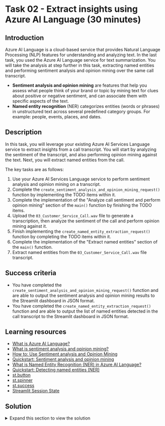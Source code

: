 # Task 02 - Extract insights using Azure AI Language (30 minutes)

## Introduction

Azure AI Language is a cloud-based service that provides Natural Language Processing (NLP) features for understanding and analyzing text. In the last task, you used the Azure AI Language service for text summarization. You will take the analysis at step further in this task, extracting named entities and performing sentiment analysis and opinion mining over the same call transcript.

- **Sentiment analysis and opinion mining** are features that help you assess what people think of your brand or topic by mining text for clues about positive or negative sentiment, and can associate them with specific aspects of the text.
- **Named entity recognition** (NER) categorizes entities (words or phrases) in unstructured text across several predefined category groups. For example: people, events, places, and dates.

## Description

In this task, you will leverage your existing Azure AI Services Language service to extract insights from a call transcript. You will start by analyzing the sentiment of the transcript, and also performing opinion mining against the text. Next, you will extract named entities from the call.

The key tasks are as follows:

1. Use your Azure AI Services Language service to perform sentiment analysis and opinion mining on a transcript.
2. Complete the `create_sentiment_analysis_and_opinion_mining_request()` function by implementing the TODO items within it.
3. Complete the implementation of the "Analyze call sentiment and perform opinion mining" section of the `main()` function by finishing the TODO items.
4. Upload the `03_Customer_Service_Call.wav` file to generate a transcription, then analyze the sentiment of the call and perform opinion mining against it.
5. Finish implementing the `create_named_entity_extraction_request()` function by completing the TODO items within it.
6. Complete the implementation of the "Extract named entities" section of the `main()` function.
7. Extract named entities from the `03_Customer_Service_Call.wav` file transcript.

## Success criteria

- You have completed the `create_sentiment_analysis_and_opinion_mining_request()` function and are able to output the sentiment analysis and opinion mining results to the Streamlit dashboard in JSON format.
- You have completed the `create_named_entity_extraction_request()` function and are able to output the list of named entities detected in the call transcript to the Streamlit dashboard in JSON format.

## Learning resources

- [What is Azure AI Language?](https://learn.microsoft.com/azure/ai-services/language-service/overview)
- [What is sentiment analysis and opinion mining?](https://learn.microsoft.com/azure/ai-services/language-service/sentiment-opinion-mining/overview?tabs=prebuilt)
- [How to: Use Sentiment analysis and Opinion Mining](https://learn.microsoft.com/azure/ai-services/language-service/sentiment-opinion-mining/how-to/call-api)
- [Quickstart: Sentiment analysis and opinion mining](https://learn.microsoft.com/azure/ai-services/language-service/sentiment-opinion-mining/quickstart?pivots=programming-language-python)
- [What is Named Entity Recognition (NER) in Azure AI Language?](https://learn.microsoft.com/azure/ai-services/language-service/named-entity-recognition/overview)
- [Quickstart: Detecting named entities (NER)](https://learn.microsoft.com/azure/ai-services/language-service/named-entity-recognition/quickstart?tabs=ga-api&pivots=programming-language-python)
- [st.button](https://docs.streamlit.io/library/api-reference/widgets/st.button)
- [st.spinner](https://docs.streamlit.io/library/api-reference/status/st.spinner)
- [st.success](https://docs.streamlit.io/library/api-reference/status/st.success)
- [Streamlit Session State](https://docs.streamlit.io/library/api-reference/session-state)

## Solution

<details markdown="block">
<summary>Expand this section to view the solution</summary>

- The `create_sentiment_analysis_and_opinion_mining_request()` function uses the Azure AI Language service's `analyze_sentiment([joined_call_contents], show_opinion_mining=True)` method on the `TextAnalyticsClient` to analyze sentiment . By setting the `show_opinion_mining` parameter to `True`, you can instruct the client to also perform opinion mining while analyzing the text. The code to implement this function is as follows:

    ```python
    def create_sentiment_analysis_and_opinion_mining_request(call_contents):
        # The call_contents parameter is formatted as a list of strings. Join them together with spaces to pass in as a single document.
        joined_call_contents = ' '.join(call_contents)
    
        # Create a Text Analytics Client
        client = TextAnalyticsClient(language_endpoint, AzureKeyCredential(language_key))
    
        # Analyze sentiment of call transcript, enabling opinion mining.
        result = client.analyze_sentiment([joined_call_contents], show_opinion_mining=True)
    
        # Retrieve all document results that are not an error.
        doc_result = [doc for doc in result if not doc.is_error]
    
        # The output format is a JSON document with the shape:
        # {
        #     "sentiment": document_sentiment,
        #     "sentiment-scores": {
        #         "positive": document_positive_score_as_two_decimal_float,
        #         "neutral": document_neutral_score_as_two_decimal_float,
        #         "negative": document_negative_score_as_two_decimal_float
        #     },
        #     "sentences": [
        #         {
        #             "text": sentence_text,
        #             "sentiment": document_sentiment,
        #             "sentiment-scores": {
        #                 "positive": document_positive_score_as_two_decimal_float,
        #                 "neutral": document_neutral_score_as_two_decimal_float,
        #                 "negative": document_negative_score_as_two_decimal_float
        #             },
        #             "mined_opinions": [
        #                 {
        #                     "target-sentiment": opinion_sentiment,
        #                     "target-text": opinion_target,
        #                     "target-scores": {
        #                         "positive": document_positive_score_as_two_decimal_float,
        #                         "neutral": document_neutral_score_as_two_decimal_float,
        #                         "negative": document_negative_score_as_two_decimal_float
        #                     },
        #                     "assessments": [
        #                       {
        #                         "assessment-sentiment": assessment_sentiment,
        #                         "assessment-text": assessment_text,
        #                         "assessment-scores": {
        #                             "positive": document_positive_score_as_two_decimal_float,
        #                             "negative": document_negative_score_as_two_decimal_float
        #                         }
        #                       }
        #                     ]
        #                 }
        #             ]
        #         }
        #     ]
        # }
        sentiment = {}
    
        # Assign the correct values to the JSON object.
        for document in doc_result:
            sentiment["sentiment"] = document.sentiment
            sentiment["sentiment-scores"] = {
                "positive": document.confidence_scores.positive,
                "neutral": document.confidence_scores.neutral,
                "negative": document.confidence_scores.negative
            }
            
            sentences = []
            for s in document.sentences:
                sentence = {}
                sentence["text"] = s.text
                sentence["sentiment"] = s.sentiment
                sentence["sentiment-scores"] = {
                    "positive": s.confidence_scores.positive,
                    "neutral": s.confidence_scores.neutral,
                    "negative": s.confidence_scores.negative
                }
    
                mined_opinions = []
                for mined_opinion in s.mined_opinions:
                    opinion = {}
                    opinion["target-text"] = mined_opinion.target.text
                    opinion["target-sentiment"] = mined_opinion.target.sentiment
                    opinion["sentiment-scores"] = {
                        "positive": mined_opinion.target.confidence_scores.positive,
                        "negative": mined_opinion.target.confidence_scores.negative,
                    }
                    
                    opinion_assessments = []
                    for assessment in mined_opinion.assessments:
                        opinion_assessment = {}
                        opinion_assessment["text"] = assessment.text
                        opinion_assessment["sentiment"] = assessment.sentiment
                        opinion_assessment["sentiment-scores"] = {
                            "positive": assessment.confidence_scores.positive,
                            "negative": assessment.confidence_scores.negative
                        }
                        opinion_assessments.append(opinion_assessment)
    
                    opinion["assessments"] = opinion_assessments
                    mined_opinions.append(opinion)
    
                sentence["mined_opinions"] = mined_opinions
                sentences.append(sentence)
    
            sentiment["sentences"] = sentences
        
        return sentiment
    ```

- The code to implement the "Analyze call sentiment and perform opinion mining" section of the `main()` function is as follows:

    ```python
    if st.button("Analyze sentiment and mine opinions"):
        # Set call_contents to file_transcription_results. If it is empty, write out an error message for the user.
        if 'file_transcription_results' in st.session_state:
            # Use st.spinner() to wrap the sentiment analysis process.
            with st.spinner("Analyzing transcript sentiment and mining opinions..."):
                # Call the create_sentiment_analysis_and_opinion_mining_request function and set its results to a variable named sentiment_and_mined_opinions.
                sentiment_and_mined_opinions = create_sentiment_analysis_and_opinion_mining_request(st.session_state.file_transcription_results)
                # Save the sentiment_and_mined_opinions value to session state.
                st.session_state.sentiment_and_mined_opinions = sentiment_and_mined_opinions

                # Call st.success() to indicate that the sentiment analysis process is complete.
                if sentiment_and_mined_opinions is not None:
                    st.success("Sentiment analysis and opinion mining complete!")
        else:
            st.error("Please upload an audio file or record a call before attempting to analyze sentiment and mine opinions.")

    # Write the sentiment_and_mined_opinions value to the Streamlit dashboard.
    if 'sentiment_and_mined_opinions' in st.session_state:
        st.write(st.session_state.sentiment_and_mined_opinions)
    ```

- Extracting named entities from text using the `create_named_entity_extraction_request()` function is also accomplished using the `TextAnalyticsClient`. The code to implement this function is as follows:

    ```python
    def create_named_entity_extraction_request(call_contents):
        # The call_contents parameter is formatted as a list of strings. Join them together with spaces to pass in as a single document.
        joined_call_contents = ' '.join(call_contents)
    
        # Create a Text Analytics Client
        client = TextAnalyticsClient(language_endpoint, AzureKeyCredential(language_key))
    
        # Recognize entities within the call transcript
        result = client.recognize_entities(documents=[joined_call_contents])[0]
    
        # Create named_entity list as a JSON array
        named_entities = []
    
        # Add each extracted named entity to the named_entity array.
        for entity in result.entities:
            named_entities.append({
                "text": entity.text,
                "category": entity.category,
                "subcategory": entity.subcategory,
                "length": entity.length,
                "offset": entity.offset,
                "confidence-score": entity.confidence_score
            })
    
        return named_entities
    ```

- The code to implement the "Extract named entities" section of the `main()` function is as follows:

    ```python
    if st.button("Extract named entities"):
        # Set call_contents to file_transcription_results. If it is empty, write out an error message for the user.
        if 'file_transcription_results' in st.session_state:
            # Use st.spinner() to wrap the named entity extraction process.
            with st.spinner("Extracting named entities..."):
                # Call the create_named_entity_extraction_request function and set its results to a variable named named_entities.
                named_entities = create_named_entity_extraction_request(st.session_state.file_transcription_results)
                # Save the named_entities value to session state.
                st.session_state.named_entities = named_entities

                # Call st.success() to indicate that the named entity extraction process is complete.
                if named_entities is not None:
                    st.success("Named entity extraction complete!")
        else:
            st.error("Please upload an audio file or record a call before attempting to extract named entities.")

    # Write the named_entities value to the Streamlit dashboard.
    if 'named_entities' in st.session_state:
        st.write(st.session_state.named_entities)
    ```

</details>
